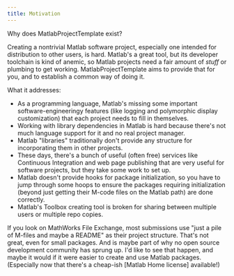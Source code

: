 ```yaml
---
title: Motivation
---
```


Why does MatlabProjectTemplate exist?

Creating a nontrivial Matlab software project, especially one intended for distribution to other users, is hard. Matlab's a great tool, but its developer toolchain is kind of anemic, so Matlab projects need a fair amount of _stuff_ or plumbing to get working. MatlabProjectTemplate aims to provide that for you, and to establish a common way of doing it.

What it addresses:

* As a programming language, Matlab's missing some important software-engineeringy features (like logging and polymorphic display customization) that each project needs to fill in themselves.
* Working with library dependencies in Matlab is hard because there's not much language support for it and no real project manager.
* Matlab "libraries" traditionally don't provide any structure for incorporating them in other projects.
* These days, there's a bunch of useful (often free) services like Continuous Integration and web page publishing that are very useful for software projects, but they take some work to set up.
* Matlab doesn't provide hooks for package initialization, so you have to jump through some hoops to ensure the packages requiring initialization (beyond just getting their M-code files on the Matlab path) are done correctly.
* Matlab's Toolbox creating tool is broken for sharing between multiple users or multiple repo copies.

If you look on MathWorks File Exchange, most submissions use "just a pile of M-files and maybe a README" as their project structure. That's not great, even for small packages. And is maybe part of why no open source development community has sprung up. I'd like to see that happen, and maybe it would if it were easier to create and use Matlab packages. (Especially now that there's a cheap-ish [Matlab Home license] available!)
